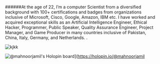 ######At the age of 22, I’m a computer Scientist from a diversified background with 100+ certifications and badges from organizations inclusive of Microsoft, Cisco, Google, Amazon, IBM etc. I have worked and acquired exceptional skills as an Artificial Intelligence Engineer, Ethical Hacker, Programmer, Public Speaker, Quality Assurance Engineer, Project Manager, and Game Producer in many countries inclusive of Pakistan, China, Italy, Germany, and Netherlands. . 

![kjkk](https://user-images.githubusercontent.com/55927465/200122051-ad8e92b6-8be2-47ec-802a-2f9c781950f8.png)

![@mahnoorjamil's Holopin board](https://holopin.me/mahnoorjamil)](https://holopin.io/@mahnoorjamil
